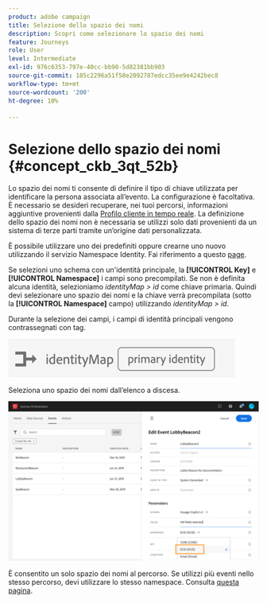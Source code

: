 ```yaml
---
product: adobe campaign
title: Selezione dello spazio dei nomi
description: Scopri come selezionare lo spazio dei nomi
feature: Journeys
role: User
level: Intermediate
exl-id: 976c6353-797e-40cc-bb90-5d82381bb903
source-git-commit: 185c2296a51f58e2092787edcc35ee9e4242bec8
workflow-type: tm+mt
source-wordcount: '200'
ht-degree: 10%

---
```


# Selezione dello spazio dei nomi {#concept_ckb_3qt_52b}

Lo spazio dei nomi ti consente di definire il tipo di chiave utilizzata per identificare la persona associata all’evento. La configurazione è facoltativa. È necessario se desideri recuperare, nei tuoi percorsi, informazioni aggiuntive provenienti dalla [Profilo cliente in tempo reale](https://experienceleague.adobe.com/docs/experience-platform/profile/home.html?lang=it). La definizione dello spazio dei nomi non è necessaria se utilizzi solo dati provenienti da un sistema di terze parti tramite un’origine dati personalizzata.

È possibile utilizzare uno dei predefiniti oppure crearne uno nuovo utilizzando il servizio Namespace Identity. Fai riferimento a questo [page](https://experienceleague.adobe.com/docs/experience-platform/identity/home.html?lang=it).

Se selezioni uno schema con un&#39;identità principale, la **[!UICONTROL Key]** e **[!UICONTROL Namespace]** i campi sono precompilati. Se non è definita alcuna identità, selezioniamo _identityMap > id_ come chiave primaria. Quindi devi selezionare uno spazio dei nomi e la chiave verrà precompilata (sotto la **[!UICONTROL Namespace]** campo) utilizzando _identityMap > id_.

Durante la selezione dei campi, i campi di identità principali vengono contrassegnati con tag.

![](../assets/primary-identity.png)


Seleziona uno spazio dei nomi dall’elenco a discesa.

![](../assets/journey17.png)

È consentito un solo spazio dei nomi al percorso. Se utilizzi più eventi nello stesso percorso, devi utilizzare lo stesso namespace. Consulta [questa pagina](../building-journeys/journey.md).
